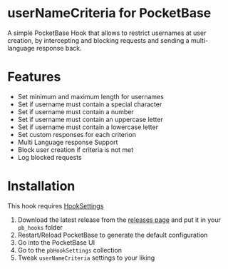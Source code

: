 # userNameCriteria for PocketBase
A simple PocketBase Hook that allows to restrict usernames at user creation, by intercepting and blocking requests and sending a multi-language response back.

# Features
 - Set minimum and maximum length for usernames
 - Set if username must contain a special character
 - Set if username must contain a number
 - Set if username must contain an uppercase letter
 - Set if username must contain a lowercase letter
 - Set custom responses for each criterion
 - Multi Language response Support
 - Block user creation if criteria is not met
 - Log blocked requests

# Installation
This hook requires [HookSettings](https://github.com/KilianSen/hookSettings-for-PocketBase)

1. Download the latest release from the [releases page](https://github.com/KilianSen/userNameCriteria-Hook-for-PocketBase/releases) and put it in your `pb_hooks` folder
2. Restart/Reload PocketBase to generate the default configuration
3. Go into the PocketBase UI
4. Go to the `pbHookSettings` collection
5. Tweak `userNameCriteria` settings to your liking
